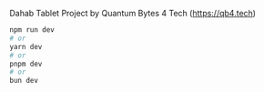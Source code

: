 Dahab Tablet Project by Quantum Bytes 4 Tech (https://qb4.tech)

```bash
npm run dev
# or
yarn dev
# or
pnpm dev
# or
bun dev
```
